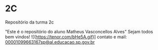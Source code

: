 # 2C
Repositório da turma 2c

"Este é o repositório do aluno Matheus Vasconcellos Alves"
Sejam todos bem vindos!
![(https://tenor.com/bHe5A.gif)]
contato e mail: 00001099663167sp@al.educacao.sp.gov.br 
